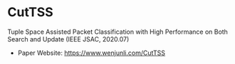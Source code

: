 # CutTSS
Tuple Space Assisted Packet Classification with High Performance on Both Search and Update (IEEE JSAC, 2020.07)

* Paper Website: https://www.wenjunli.com/CutTSS
